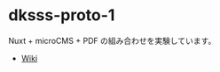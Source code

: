 # dksss-proto-1

Nuxt + microCMS + PDF の組み合わせを実験しています。

* [Wiki](https://github.com/bluevise1020/dksss-proto-1/wiki)
